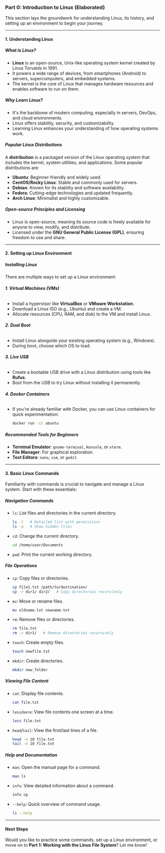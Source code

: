 ### **Part 0: Introduction to Linux (Elaborated)**  

This section lays the groundwork for understanding Linux, its history, and setting up an environment to begin your journey.  

---

#### **1. Understanding Linux**  
##### **What is Linux?**  
- **Linux** is an open-source, Unix-like operating system kernel created by Linus Torvalds in 1991.  
- It powers a wide range of devices, from smartphones (Android) to servers, supercomputers, and embedded systems.  
- The kernel is the core of Linux that manages hardware resources and enables software to run on them.  

##### **Why Learn Linux?**  
- It's the backbone of modern computing, especially in servers, DevOps, and cloud environments.  
- Linux offers stability, security, and customizability.  
- Learning Linux enhances your understanding of how operating systems work.  

##### **Popular Linux Distributions**  
A **distribution** is a packaged version of the Linux operating system that includes the kernel, system utilities, and applications. Some popular distributions are:  
- **Ubuntu**: Beginner-friendly and widely used.  
- **CentOS/Rocky Linux**: Stable and commonly used for servers.  
- **Debian**: Known for its stability and software availability.  
- **Fedora**: Cutting-edge technologies and updated frequently.  
- **Arch Linux**: Minimalist and highly customizable.  

##### **Open-source Principles and Licensing**  
- Linux is open-source, meaning its source code is freely available for anyone to view, modify, and distribute.  
- Licensed under the **GNU General Public License (GPL)**, ensuring freedom to use and share.  

---

#### **2. Setting up Linux Environment**  
##### **Installing Linux**  
There are multiple ways to set up a Linux environment:  

###### **1. Virtual Machines (VMs)**  
- Install a hypervisor like **VirtualBox** or **VMware Workstation**.  
- Download a Linux ISO (e.g., Ubuntu) and create a VM.  
- Allocate resources (CPU, RAM, and disk) to the VM and install Linux.  

###### **2. Dual Boot**  
- Install Linux alongside your existing operating system (e.g., Windows).  
- During boot, choose which OS to load.  

###### **3. Live USB**  
- Create a bootable USB drive with a Linux distribution using tools like **Rufus**.  
- Boot from the USB to try Linux without installing it permanently.  

###### **4. Docker Containers**  
- If you're already familiar with Docker, you can use Linux containers for quick experimentation:  
  ```bash
  docker run -it ubuntu
  ```  

##### **Recommended Tools for Beginners**  
- **Terminal Emulator**: `gnome-terminal`, `Konsole`, or `xterm`.  
- **File Manager**: For graphical exploration.  
- **Text Editors**: `nano`, `vim`, or `gedit`.  

---

#### **3. Basic Linux Commands**  
Familiarity with commands is crucial to navigate and manage a Linux system. Start with these essentials:  

##### **Navigation Commands**  
- `ls`: List files and directories in the current directory.  
  ```bash
  ls -l   # Detailed list with permissions
  ls -a   # Show hidden files
  ```  
- `cd`: Change the current directory.  
  ```bash
  cd /home/user/Documents
  ```  
- `pwd`: Print the current working directory.  

##### **File Operations**  
- `cp`: Copy files or directories.  
  ```bash
  cp file1.txt /path/to/destination/
  cp -r dir1/ dir2/   # Copy directories recursively
  ```  
- `mv`: Move or rename files.  
  ```bash
  mv oldname.txt newname.txt
  ```  
- `rm`: Remove files or directories.  
  ```bash
  rm file.txt
  rm -r dir1/   # Remove directories recursively
  ```  
- `touch`: Create empty files.  
  ```bash
  touch newfile.txt
  ```  
- `mkdir`: Create directories.  
  ```bash
  mkdir new_folder
  ```  

##### **Viewing File Content**  
- `cat`: Display file contents.  
  ```bash
  cat file.txt
  ```  
- `less`/`more`: View file contents one screen at a time.  
  ```bash
  less file.txt
  ```  
- `head`/`tail`: View the first/last lines of a file.  
  ```bash
  head -n 10 file.txt
  tail -n 10 file.txt
  ```  

##### **Help and Documentation**  
- `man`: Open the manual page for a command.  
  ```bash
  man ls
  ```  
- `info`: View detailed information about a command.  
  ```bash
  info cp
  ```  
- `--help`: Quick overview of command usage.  
  ```bash
  ls --help
  ```  

---

#### **Next Steps**  
Would you like to practice some commands, set up a Linux environment, or move on to **Part 1: Working with the Linux File System**? Let me know!
